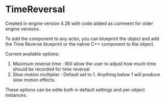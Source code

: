 # TimeReversal
 Created in engine version 4.26 with code added as comment for older engine versions
 
 To add the component to any actor, you can blueprint the object and add the Time Reverse blueprint or the native C++ component to the object.
 
Current available options:
1. Maximum reverse time : Will allow the user to adjust how much time should be recorded for time reversal
2. Slow motion multiplier : Default set to 1. Anything below 1 will produce slow motion effects.

These options can be edite both in default settings and per-object instances. 
